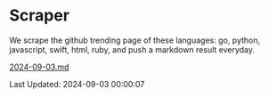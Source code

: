 # Scraper

We scrape the github trending page of these languages: go, python, javascript, swift, html, ruby, and push a markdown result everyday.

[2024-09-03.md](https://github.com/henson/Scraper/blob/master/2024-09-03.md)

Last Updated: 2024-09-03 00:00:07